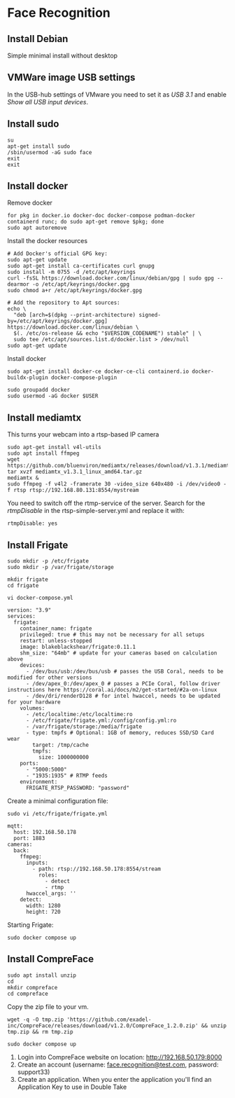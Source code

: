 Face Recognition
================

Install Debian
--------------

Simple minimal install without desktop

VMWare image USB settings
-------------------------

In the USB-hub settings of VMware you need to set it as *USB 3.1* and enable *Show all USB input devices*.

Install sudo
------------

```
su
apt-get install sudo
/sbin/usermod -aG sudo face
exit
exit
```

Install docker
--------------

Remove docker

```
for pkg in docker.io docker-doc docker-compose podman-docker containerd runc; do sudo apt-get remove $pkg; done
sudo apt autoremove
```

Install the docker resources

```
# Add Docker's official GPG key:
sudo apt-get update
sudo apt-get install ca-certificates curl gnupg
sudo install -m 0755 -d /etc/apt/keyrings
curl -fsSL https://download.docker.com/linux/debian/gpg | sudo gpg --dearmor -o /etc/apt/keyrings/docker.gpg
sudo chmod a+r /etc/apt/keyrings/docker.gpg

# Add the repository to Apt sources:
echo \
  "deb [arch=$(dpkg --print-architecture) signed-by=/etc/apt/keyrings/docker.gpg] https://download.docker.com/linux/debian \
  $(. /etc/os-release && echo "$VERSION_CODENAME") stable" | \
  sudo tee /etc/apt/sources.list.d/docker.list > /dev/null
sudo apt-get update
```

Install docker

```
sudo apt-get install docker-ce docker-ce-cli containerd.io docker-buildx-plugin docker-compose-plugin
```

```
sudo groupadd docker
sudo usermod -aG docker $USER
```

Install mediamtx
----------------

This turns your webcam into a rtsp-based IP camera

```
sudo apt-get install v4l-utils
sudo apt install ffmpeg
wget https://github.com/bluenviron/mediamtx/releases/download/v1.3.1/mediamtx_v1.3.1_linux_amd64.tar.gz
tar xvzf mediamtx_v1.3.1_linux_amd64.tar.gz
mediamtx &
sudo ffmpeg -f v4l2 -framerate 30 -video_size 640x480 -i /dev/video0 -f rtsp rtsp://192.168.80.131:8554/mystream
```

You need to switch off the rtmp-service of the server. Search for the *rtmpDisable* in the rtsp-simple-server.yml and replace it with:

```
rtmpDisable: yes
```

Install Frigate
---------------

```
sudo mkdir -p /etc/frigate
sudo mkdir -p /var/frigate/storage
```

```
mkdir frigate
cd frigate
```

```
vi docker-compose.yml
```

```
version: "3.9"
services:
  frigate:
    container_name: frigate
    privileged: true # this may not be necessary for all setups
    restart: unless-stopped
    image: blakeblackshear/frigate:0.11.1
    shm_size: "64mb" # update for your cameras based on calculation above
    devices:
      - /dev/bus/usb:/dev/bus/usb # passes the USB Coral, needs to be modified for other versions
      - /dev/apex_0:/dev/apex_0 # passes a PCIe Coral, follow driver instructions here https://coral.ai/docs/m2/get-started/#2a-on-linux
      - /dev/dri/renderD128 # for intel hwaccel, needs to be updated for your hardware
    volumes:
      - /etc/localtime:/etc/localtime:ro
      - /etc/frigate/frigate.yml:/config/config.yml:ro
      - /var/frigate/storage:/media/frigate
      - type: tmpfs # Optional: 1GB of memory, reduces SSD/SD Card wear
        target: /tmp/cache
        tmpfs:
          size: 1000000000
    ports:
      - "5000:5000"
      - "1935:1935" # RTMP feeds
    environment:
      FRIGATE_RTSP_PASSWORD: "password"
```

Create a minimal configuration file:

```
sudo vi /etc/frigate/frigate.yml
```

```
mqtt:
  host: 192.168.50.178
  port: 1883
cameras:
  back:
    ffmpeg:
      inputs:
        - path: rtsp://192.168.50.178:8554/stream
          roles:
            - detect
            - rtmp
      hwaccel_args: ''
    detect:
      width: 1280
      height: 720

```

Starting Frigate:

```
sudo docker compose up
```

Install CompreFace
------------------

```
sudo apt install unzip
cd
mkdir compreface
cd compreface
```

Copy the zip file to your vm.

```
wget -q -O tmp.zip 'https://github.com/exadel-inc/CompreFace/releases/download/v1.2.0/CompreFace_1.2.0.zip' && unzip tmp.zip && rm tmp.zip
```

```
sudo docker compose up
```

1. Login into CompreFace website on location: http://192.168.50.179:8000
2. Create an account (username: face.recognition@test.com, password: support33)
3. Create an application. When you enter the application you'll find an Application Key to use in Double Take

